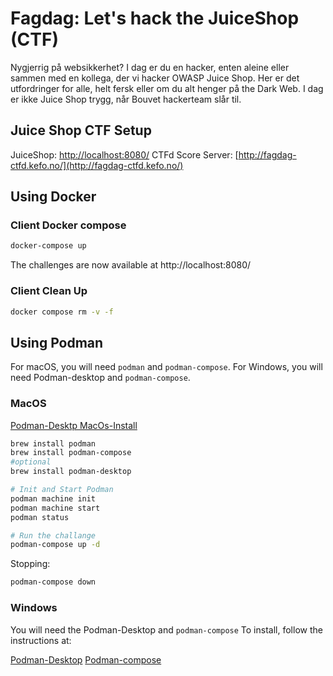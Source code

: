 # Fagdag: Let's hack the JuiceShop (CTF)

Nygjerrig på websikkerhet?
I dag er du en hacker, enten aleine eller sammen med en kollega, der vi hacker OWASP Juice Shop. 
Her er det utfordringer for alle, helt fersk eller om du alt henger på the Dark Web. I dag er ikke Juice Shop trygg, når Bouvet hackerteam slår til.

## Juice Shop CTF Setup

JuiceShop: [http://localhost:8080/](http://localhost:8080/)
CTFd Score Server: [http://fagdag-ctfd.kefo.no/](http://fagdag-ctfd.kefo.no/)

## Using Docker

### Client Docker compose

```sh
docker-compose up
```

The challenges are now available at http://localhost:8080/

### Client Clean Up

```sh
docker compose rm -v -f
```

## Using Podman

For macOS, you will need `podman` and `podman-compose`.
For Windows, you will need Podman-desktop and `podman-compose`.

### MacOS

[Podman-Desktp MacOs-Install](https://podman-desktop.io/docs/Installation/macos-install)

```sh
brew install podman
brew install podman-compose
#optional
brew install podman-desktop

# Init and Start Podman
podman machine init
podman machine start
podman status

# Run the challange
podman-compose up -d
```

Stopping:

```sh
podman-compose down
```

### Windows

You will need the Podman-Desktop and `podman-compose`
To install, follow the instructions at:

[Podman-Desktop](https://podman-desktop.io/docs/Installation/windows-install)
[Podman-compose](https://github.com/containers/podman-compose#installation)
